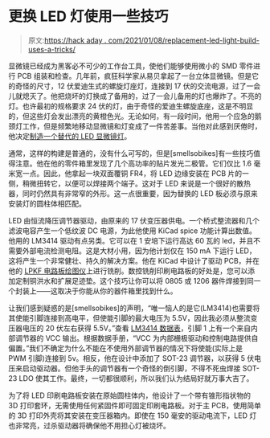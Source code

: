 # 更换 LED 灯使用一些技巧

> 原文:[https://hack aday . com/2021/01/08/replacement-led-light-build-uses-a-tricks/](https://hackaday.com/2021/01/08/replacement-led-light-build-uses-a-few-tricks/)

显微镜已经成为黑客必不可少的工作台工具，使他们能够使用微小的 SMD 零件进行 PCB 组装和检查。几年前，疯狂科学家从易贝拿起了一台立体显微镜。但是它的奇怪的尺寸，12 伏爱迪生式的螺旋灯座灯，连接到 17 伏的交流电源，过了一会儿就熄灭了。他把烧坏的灯换成了备用的，过了一会儿备用的灯也爆炸了。不亮的灯。也许最初的规格要求 24 伏的灯，由于奇怪的爱迪生螺旋底座，这是不明显的，但这些灯会发出漂亮的黄橙色光。无论如何，有一段时间，他用一个应急的鹅颈灯工作，但是频繁地移动显微镜和灯变成了一件苦差事。当他对此感到厌倦时，他决定[制造一个替代的 LED 显微镜灯](http://madscientisthut.com/wordpress/daily-blog/scratch-building-a-replacement-led-microscope-light/)。

通常，这样的构建是普通的，没有什么可写的，但是[smellsobikes]有一些技巧值得注意。他在他的零件箱里发现了几个高功率的贴片发光二极管。它们仅比 1.6 毫米宽一点。因此，他拿起一块双面覆铜 FR4，将 LED 边缘安装在 PCB 片的一侧，稍微扭转它，以便可以焊接两个端子。这对于 LED 来说是一个很好的散热器，同时仍然具有非常窄的外形。这一点很重要，因为替换的 LED 板必须与原来安装灯的圆柱体相匹配。

LED 由恒流降压调节器驱动，由原来的 17 伏变压器供电。一个桥式整流器和几个滤波电容产生一个低纹波 DC 电源，为此他使用 KiCad spice 功能计算出数值。他用的 LM3414 驱动有点另类。它可以在 1 安培下运行高达 60 瓦的 led，并且不需要外部电流检测电阻。这是大材小用，因为他计划仅在 150 mA 下运行 LED，这将产生一个非常健壮、持久的解决方案。他在 KiCad 中设计了驱动 PCB，并在他的 [LPKF 电路板绘图仪](https://www.lpkf.com/en/industries-technologies/research-in-house-pcb-prototyping/produkte/lpkf-protomat)上进行铣削。数控铣削印刷电路板的好处是，您可以添加定制铜洪水和扩展足迹垫。这个技巧让你可以将 0805 或 1206 器件焊接到同一个封装上——这取决于你能从你的器件箱里找到什么。

让我们感到疑惑的是[smellsobikes]的声明，“唯一恼人的是它(LM3414)也需要将其使能引脚连接到高电平，但使能引脚的最大电压为 5.5V，因此我必须从整流变压器电压的 20 伏左右获得 5.5V。”查看 [LM3414 数据表](https://www.ti.com/lit/ds/symlink/lm3414.pdf)，引脚 1 上有一个来自内部调节器的 VCC 输出。根据数据手册，“VCC 为内部栅极驱动和控制电路提供自偏置。”我们不确定为什么不能在不使用外部调节器的情况下将使能(实际上是 PWM 引脚)连接到 5v。相反，他在设计中添加了 SOT-23 调节器，以获得 5 伏电压来启动驱动器。但他手头的调节器有一个奇怪的倒引脚，不得不死虫焊接 SOT-23 LDO 使其工作。最终，一切都很顺利，所以我们认为结局好就万事大吉了。

为了将 LED 印刷电路板安装在原始圆柱体内，他设计了一个带有锥形指状物的 3D 打印套环，无需使用任何紧固件即可固定印刷电路板。对于主 PCB，使用简单的 3D 打印外壳将其安装在变压器箱内。即使在 150 毫安的驱动电流下，LED 灯也非常亮，过杀驱动器将确保他不用担心灯被烧坏。